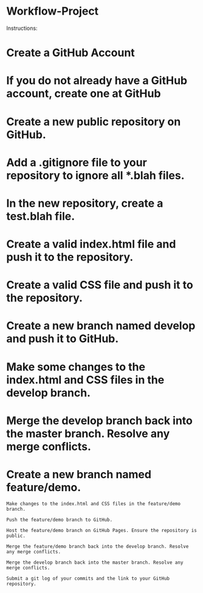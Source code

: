 # Workflow-Project
Instructions:

#   Create a GitHub Account
#       If you do not already have a GitHub account, create one at GitHub

#   Create a new public repository on GitHub.

#   Add a .gitignore file to your repository to ignore all *.blah files.

#   In the new repository, create a test.blah file.

#   Create a valid index.html file and push it to the repository.

#   Create a valid CSS file and push it to the repository.

#   Create a new branch named develop and push it to GitHub.

#   Make some changes to the index.html and CSS files in the develop branch.

#   Merge the develop branch back into the master branch. Resolve any merge conflicts.

#   Create a new branch named feature/demo.

    Make changes to the index.html and CSS files in the feature/demo branch.

    Push the feature/demo branch to GitHub.

    Host the feature/demo branch on GitHub Pages. Ensure the repository is public.

    Merge the feature/demo branch back into the develop branch. Resolve any merge conflicts.

    Merge the develop branch back into the master branch. Resolve any merge conflicts.

    Submit a git log of your commits and the link to your GitHub repository.
